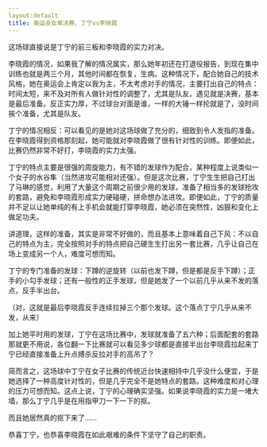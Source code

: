 ```yaml
---
layout:default
title: 奥运会女单决赛，丁宁vs李晓霞
---
```


这场球直接说是丁宁的前三板和李晓霞的实力对决。

李晓霞的情况，如果我了解的情况属实，那么她年初还在打退役报告，到现在集中训练也就是两三个月，其他时间都在恢复，生病。这种情况下，配合她自己的技术风格，她在奥运会上肯定以我为主，不太考虑对手的情况，主要打出自己的特点：时间太短，来不及对所有人做针对性的调整了，尤其是队友，遇见就是决赛，基本是最后准备。反正实力厚，不过球台对面是谁，一样的大锤一样抡就是了，没时间挨个准备，尤其是队友。

丁宁的情况相反：可以看见的是她对这场球做了充分的，细致到令人发指的准备。在李晓霞得到资格那刻起，她可能就对李晓霞做了很有针对性的训练。即便如此，比赛仍然非常不好打，李晓霞的实力太强。

丁宁的特点主要是很强的周旋能力，有不错的发球作为配合，某种程度上说类似一个女子的水谷隼（当然进攻可能相对还强）。但是这次比赛，丁宁生生把自己打出了马琳的感觉，利用了大量这个周期之前很少用的发球，准备了相当多的发球抢攻的套路，避免和李晓霞形成实力硬碰硬，拼命想办法进攻。即便如此，丁宁的质量并不足以让她单纯的有上手机会就能打穿李晓霞，她必须在突然性，凶狠和变化上做足功夫。

讲道理，这样的准备，其实是非常不好做的，而且基本上意味着自己下风：不以自己的特点为主，完全按照对手的特点把自己硬生生打出另一套比赛，几乎让自己在场上变成另一个人，难度可想而知。

丁宁的专门准备的发球：下蹲的逆旋转（以前也发下蹲，但是都是反手下蹲）；正手的小勾手发球；还有一般性的正手发球，但是她发了一个以前几乎从来不发的落点，反手半出台。

（对，这就是最后李晓霞反手连续拉掉三个那个发球。这个落点丁宁几乎从来不发，从来）

加上她平时用的发球，丁宁在这场比赛中，发球就准备了五六种；后面配套的套路那就更不用说，各位翻一下比赛就可以看见多少球都是直接半出台李晓霞拉起来丁宁已经直接准备上升点搏杀反拉对手的高吊了？

简而言之，这场球中丁宁在女子比赛的传统近台快速相持中几乎没什么便宜，于是她选择了一种高度针对性的，但是几乎完全不是她特点的套路。这种难度和对心理的压力可想而知。这点上说，丁宁的心理确实坚强。如果说李晓霞的实力是一堵大墙，那么丁宁几乎是在用指甲刀一下一下的抠。

而且她居然真的抠下来了……

恭喜丁宁，也恭喜李晓霞在如此艰难的条件下坚守了自己的职责。
